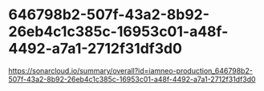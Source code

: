 # 646798b2-507f-43a2-8b92-26eb4c1c385c-16953c01-a48f-4492-a7a1-2712f31df3d0
https://sonarcloud.io/summary/overall?id=iamneo-production_646798b2-507f-43a2-8b92-26eb4c1c385c-16953c01-a48f-4492-a7a1-2712f31df3d0
